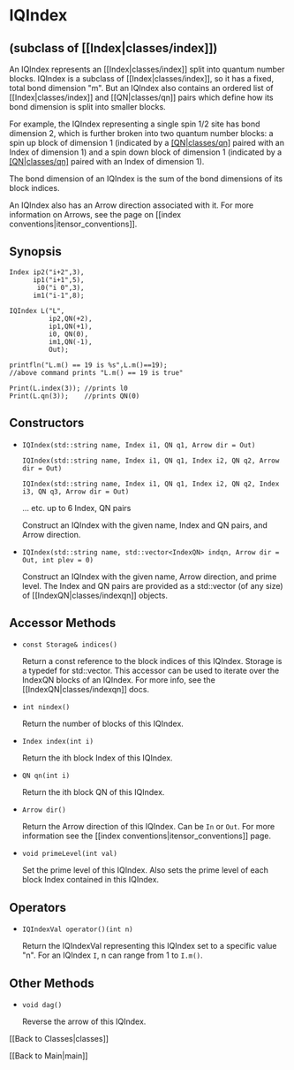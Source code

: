 # IQIndex #

## (subclass of [[Index|classes/index]]) ##

An IQIndex represents an [[Index|classes/index]] split into quantum number blocks. IQIndex is a subclass of [[Index|classes/index]], so
it has a fixed, total bond dimension "m". But an IQIndex also contains an ordered list of [[Index|classes/index]] and [[QN|classes/qn]] pairs which
define how its bond dimension is split into smaller blocks.

For example, the IQIndex representing a single spin 1/2 site has bond dimension 2, which is further broken into two quantum number blocks: a spin up block of dimension 1 (indicated by a [[QN|classes/qn]](+1) paired with an Index of dimension 1) and a spin down block of dimension 1 (indicated by a [[QN|classes/qn]](-1) paired with an Index of dimension 1).

The bond dimension of an IQIndex is the sum of the bond dimensions of its block indices.

An IQIndex also has an Arrow direction associated with it. For more information on Arrows, see the page on [[index conventions|itensor_conventions]].

## Synopsis ##

    Index ip2("i+2",3),
          ip1("i+1",5),
           i0("i 0",3),
          im1("i-1",8);

    IQIndex L("L",
              ip2,QN(+2),
              ip1,QN(+1),
              i0, QN(0),
              im1,QN(-1),
              Out);

    printfln("L.m() == 19 is %s",L.m()==19);
    //above command prints "L.m() == 19 is true"

    Print(L.index(3)); //prints l0
    Print(L.qn(3));    //prints QN(0)


## Constructors ##

* `IQIndex(std::string name, Index i1, QN q1, Arrow dir = Out)`

  `IQIndex(std::string name, Index i1, QN q1, Index i2, QN q2, Arrow dir = Out)`

  `IQIndex(std::string name, Index i1, QN q1, Index i2, QN q2, Index i3, QN q3, Arrow dir = Out)`

   ... etc. up to 6 Index, QN pairs 

   Construct an IQIndex with the given name, Index and QN pairs, and Arrow direction.

* `IQIndex(std::string name, std::vector<IndexQN> indqn, Arrow dir = Out, int plev = 0)`

   Construct an IQIndex with the given name, Arrow direction, and prime level. The Index and QN pairs are provided as a std::vector (of any size) of [[IndexQN|classes/indexqn]] objects.


## Accessor Methods ##

* `const Storage& indices()`

  Return a const reference to the block indices of this IQIndex. Storage is a typedef for std::vector<IndexQN>. This accessor can be used to iterate over the IndexQN blocks of an IQIndex. For more info, see the [[IndexQN|classes/indexqn]] docs.

* `int nindex()`

  Return the number of blocks of this IQIndex.

* `Index index(int i)`

  Return the ith block Index of this IQIndex.

* `QN qn(int i)`

  Return the ith block QN of this IQIndex.

* `Arrow dir()`

  Return the Arrow direction of this IQIndex. Can be `In` or `Out`. For more information see the [[index conventions|itensor_conventions]] page.

* `void primeLevel(int val)`

  Set the prime level of this IQIndex. Also sets the prime level of each block Index contained in this IQIndex.


## Operators ##

* `IQIndexVal operator()(int n)`

  Return the IQIndexVal representing this IQIndex set to a specific value "n". For an IQIndex `I`, n can range from 1 to `I.m()`.


## Other Methods ##

* `void dag()`

  Reverse the arrow of this IQIndex.


[[Back to Classes|classes]]

[[Back to Main|main]]

